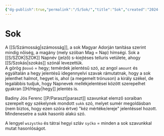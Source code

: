 ```yaml
---
{"dg-publish":true,"permalink":"/S/Sok/","title":"Sok","created":"2024-03-15T21:25","updated":"2024-04-05T19:40"}
---
```



# Sok

A [[S/Számosság\|számosság]], a sok Magyar Adorján tanítása szerint mindig nőiség, a magány (mely szóban Mag = Nap) hímségi. Sok a [[S/SZOK\|SZOK]] Napnév (jelző) s-kiejtéses telluris vetülete, ahogy [[S/Szokás\|szokás]] szónál levezettük.  
A görög `βουνό` = hegy; temérdek jelentésű szó, az angol `amount` és egyáltalán a hegy jelentésű idegennyelvi szavak rámutatnak, hogy a sok jelenthet halmot, hegyet is, ahol (a megemelt trónuson) a király székel, de legalábbis tudjuk, hogy Napnevek mellékjelentései között szerepelhet gyakran [[H/Hegy\|hegy]] jelentés is.  

Badiny Jós Ferenc [[P/Paraszt\|paraszt]] szavunkat elemző soraiban szerepelt egy székelynek mondott `sukk` szó, melyet sumér megoldásban (nem biztos, hogy ezen szóra értve) "kéz mértéke/ereje" jelentéssel hozott. Mindenesetre a sukk hasonló alakú szó.  

A lengyel `wszystko` és tátrai hegyi szláv `syćko` = minden a sok szavunkkal mutat hasonlóságot.  